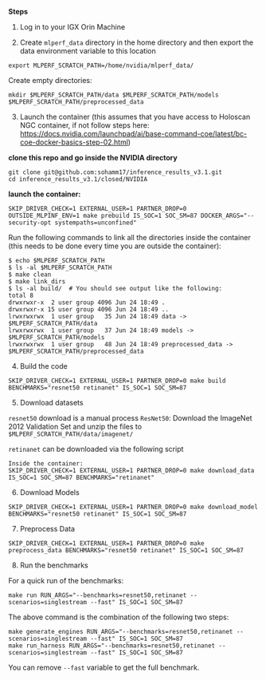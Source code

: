 **Steps**

1. Log in to your IGX Orin Machine

2. Create `mlperf_data` directory in the home directory and then export the data environment variable to this location

```
export MLPERF_SCRATCH_PATH=/home/nvidia/mlperf_data/
```

Create empty directories:

```
mkdir $MLPERF_SCRATCH_PATH/data $MLPERF_SCRATCH_PATH/models $MLPERF_SCRATCH_PATH/preprocessed_data
```

3. Launch the container (this assumes that you have access to Holoscan NGC container, if not follow steps here: https://docs.nvidia.com/launchpad/ai/base-command-coe/latest/bc-coe-docker-basics-step-02.html)

**clone this repo and go inside the NVIDIA directory**
```
git clone git@github.com:sohamm17/inference_results_v3.1.git
cd inference_results_v3.1/closed/NVIDIA
```

**launch the container:**
```
SKIP_DRIVER_CHECK=1 EXTERNAL_USER=1 PARTNER_DROP=0 OUTSIDE_MLPINF_ENV=1 make prebuild IS_SOC=1 SOC_SM=87 DOCKER_ARGS="--security-opt systempaths=unconfined"
```

Run the following commands to link all the directories inside the container (this needs to be done every time you are outside the container): 

```
$ echo $MLPERF_SCRATCH_PATH
$ ls -al $MLPERF_SCRATCH_PATH
$ make clean
$ make link_dirs
$ ls -al build/  # You should see output like the following:
total 8
drwxrwxr-x  2 user group 4096 Jun 24 18:49 .
drwxrwxr-x 15 user group 4096 Jun 24 18:49 ..
lrwxrwxrwx  1 user group   35 Jun 24 18:49 data -> $MLPERF_SCRATCH_PATH/data
lrwxrwxrwx  1 user group   37 Jun 24 18:49 models -> $MLPERF_SCRATCH_PATH/models
lrwxrwxrwx  1 user group   48 Jun 24 18:49 preprocessed_data -> $MLPERF_SCRATCH_PATH/preprocessed_data
```

4. Build the code

```
SKIP_DRIVER_CHECK=1 EXTERNAL_USER=1 PARTNER_DROP=0 make build BENCHMARKS="resnet50 retinanet" IS_SOC=1 SOC_SM=87
```

5. Download datasets

`resnet50` download is a manual process
`ResNet50`: Download the ImageNet 2012 Validation Set and unzip the files to `$MLPERF_SCRATCH_PATH/data/imagenet/`

`retinanet` can be downloaded via the following script
```
Inside the container:
SKIP_DRIVER_CHECK=1 EXTERNAL_USER=1 PARTNER_DROP=0 make download_data IS_SOC=1 SOC_SM=87 BENCHMARKS="retinanet"
```

6. Download Models

```
SKIP_DRIVER_CHECK=1 EXTERNAL_USER=1 PARTNER_DROP=0 make download_model BENCHMARKS="resnet50 retinanet" IS_SOC=1 SOC_SM=87
```

7. Preprocess Data

```
SKIP_DRIVER_CHECK=1 EXTERNAL_USER=1 PARTNER_DROP=0 make preprocess_data BENCHMARKS="resnet50 retinanet" IS_SOC=1 SOC_SM=87
```

8. Run the benchmarks

For a quick run of the benchmarks:
```
make run RUN_ARGS="--benchmarks=resnet50,retinanet --scenarios=singlestream --fast" IS_SOC=1 SOC_SM=87
```

The above command is the combination of the following two steps:

```
make generate_engines RUN_ARGS="--benchmarks=resnet50,retinanet --scenarios=singlestream --fast" IS_SOC=1 SOC_SM=87
make run_harness RUN_ARGS="--benchmarks=resnet50,retinanet --scenarios=singlestream --fast" IS_SOC=1 SOC_SM=87
```

You can remove `--fast` variable to get the full benchmark.
